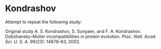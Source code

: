 # Kondrashov

Attempt to repeat the following study:

Original study
A. S. Kondrashov, S. Sunyaev, and F. A. Kondrashov. Dobzhansky–Muller incompatibilities in protein evolution. *Proc. Natl. Acad. Sci. U. S. A.* 99(23): 14878–83, 2002.

